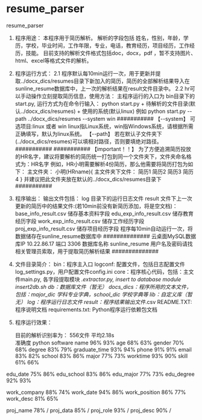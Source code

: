 # resume_parser
resume_parser
1. 程序用途：
	本程序用于简历解析。
	解析的字段包括 姓名，性别，年龄，学历，学校，毕业时间，工作年限，专业，电话，教育经历，项目经历，工作经历，技能。
	目前支持的解析文件格式包括doc，docx，pdf ，暂不支持图片、html、excel等格式文件的解析。

2. 程序运行方式：
	2.1 程序默认每10min运行一次，用于更新并提取../docx_dics/resumes目录下新加入的简历，简历的全部解析结果导入在sunline_resume数据库中，上一次的解析结果在result文件目录中。
	2.2 hr可以手动操作立刻提取简历信息，使用方法：
	主程序运行的入口为 bin目录下的start.py,
	运行方式为在命令行输入： python start.py + 待解析的文件目录(默认../docx_dics/resumes) + 使用的系统(默认linux)
	例如 python start.py --path ../docx_dics/resumes --system win
	###########
	【--system】 可选项目:linux 或者 win
	linux指Linux系统，win指Windows系统，请根据所需正确填写，默认为linux系统。
	【--path】 若在默认子文件夹下(../docx_dics/resumes)可以填相对路径，否则要填绝对路径。
	###########
	###########
	【important！！】
	为了方便追溯简历投放的HR名字，建议将要解析的简历统一打包到同一个文件夹下，文件夹命名格式为：HR名字
	例如，HR小明需要解析4份简历，那么他需要将简历打包为如下：
		主文件夹： 		小明(HRname){
		主文件夹下文件：				简历1
							简历2
							简历3
							简历4
					    	    }
		并建议把此文件夹放在默认的../docx_dics/resumes目录下
	###########

3. 程序输出：
	输出文件包括：
	log 目录下的运行日志文件
	result 文件下上一次更新的简历中的结果文件:(若10min前没有新简历添加，将是空文档)：
		base_info_result.csv			储存基本资料字段
		edu_exp_info_result.csv			储存教育经历字段
		work_exp_info_result.csv		储存工作经历字段
		proj_exp_info_result.csv		储存项目经历字段
	程序每10min自动运行一次，将数据储存在sunline_resume数据库中
	##############
	云桌面MySQL数据库IP 10.22.86.17
	端口 3306
	数据库名称 sunline_resume
	用户名及密码请找相关管理员索取，用于提取简历解析结果
	##############
	


4. 文件目录简介：
	bin：程序主入口
	logconf: 配置文件，包括日志配置文件log_settings.py，用户配置文件config.ini
	core：程序核心代码，包括：主文件main.py, 各字段提取模块 *.extractor.py, insert to database module insert2db.sh
	db：数据库文件（暂无）
	docs_dics：程序所用的文本文件，包括：major_dic 学科专业字典，school_dic 学校字典等
	lib：自定义库（暂无）
	log：程序运行日志文件
	result：程序结果输出文件*.csv
	README.TXT: 程序说明文档
	requirements.txt: Python程序运行依赖包文档	

5. 程序运行效果：

	目前的解析识别率为：
556文件
平均2.18s		
准确度	        python	  software
name	        96%	      93%
age	        68%	      63%
gender	        70%	      68%
degree	        83%	      79%
graduate_time	93%	      94%
phone	        91%	      91%
email	        83%	      82%
school	        83%           86%
major	        77%	      73%
worktime	93%	      90%
skill	        61%	      66%
		
edu_date	75%	      86%
edu_school	83%	      86%
edu_major	77%	      73%
edu_degree	92%	      93%
		
work_company	88%	      74%
work_date	94%	      86%
work_position   86%	      77%
work_desc	81%	      65%

proj_name	78%		/
proj_data	85%		/
proj_role	93%		/
proj_desc	90%		/

